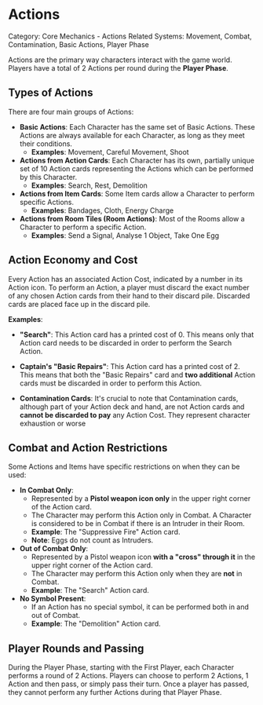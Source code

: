 # Actions

Category: Core Mechanics - Actions
Related Systems: Movement, Combat, Contamination, Basic Actions, Player Phase

Actions are the primary way characters interact with the game world. Players have a total of 2 Actions per round during the **Player Phase**.

## Types of Actions

There are four main groups of Actions:

- **Basic Actions**: Each Character has the same set of Basic Actions. These Actions are always available for each Character, as long as they meet their conditions.
  - **Examples**: Movement, Careful Movement, Shoot
- **Actions from Action Cards**: Each Character has its own, partially unique set of 10 Action cards representing the Actions which can be performed by this Character.
  - **Examples**: Search, Rest, Demolition
- **Actions from Item Cards**: Some Item cards allow a Character to perform specific Actions.
  - **Examples**: Bandages, Cloth, Energy Charge
- **Actions from Room Tiles (Room Actions)**: Most of the Rooms allow a Character to perform a specific Action.
  - **Examples**: Send a Signal, Analyse 1 Object, Take One Egg

## Action Economy and Cost

Every Action has an associated Action Cost, indicated by a number in its Action icon. To perform an Action, a player must discard the exact number of any chosen Action cards from their hand to their discard pile. Discarded cards are placed face up in the discard pile.

**Examples**:

- **"Search"**: This Action card has a printed cost of 0. This means only that Action card needs to be discarded in order to perform the Search Action.
- **Captain's "Basic Repairs"**: This Action card has a printed cost of 2. This means that both the "Basic Repairs" card and **two additional** Action cards must be discarded in order to perform this Action.

- **Contamination Cards**: It's crucial to note that Contamination cards, although part of your Action deck and hand, are not Action cards and **cannot be discarded to pay** any Action Cost. They represent character exhaustion or worse

## Combat and Action Restrictions

Some Actions and Items have specific restrictions on when they can be used:

- **In Combat Only**:
  - Represented by a **Pistol weapon icon only** in the upper right corner of the Action card.
  - The Character may perform this Action only in Combat. A Character is considered to be in Combat if there is an Intruder in their Room.
  - **Example**: The "Suppressive Fire" Action card.
  - **Note**: Eggs do not count as Intruders.
- **Out of Combat Only**:
  - Represented by a Pistol weapon icon **with a "cross" through it** in the upper right corner of the Action card.
  - The Character may perform this Action only when they are **not** in Combat.
  - **Example**: The "Search" Action card.
- **No Symbol Present**:
  - If an Action has no special symbol, it can be performed both in and out of Combat.
  - **Example**: The "Demolition" Action card.

## Player Rounds and Passing

During the Player Phase, starting with the First Player, each Character performs a round of 2 Actions. Players can choose to perform 2 Actions, 1 Action and then pass, or simply pass their turn. Once a player has passed, they cannot perform any further Actions during that Player Phase.
